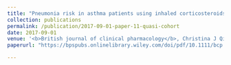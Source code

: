 ```yaml
---
title: "Pneumonia risk in asthma patients using inhaled corticosteroids: a quasi‐cohort study"
collection: publications
permalink: /publication/2017-09-01-paper-11-quasi-cohort
date: 2017-09-01
venue: '<b>British journal of clinical pharmacology</b>, Christina J Qian, <b>Janie Coulombe</b>, Samy Suissa, Pierre Ernst'
paperurl: "https://bpspubs.onlinelibrary.wiley.com/doi/pdf/10.1111/bcp.13295"

---
```

